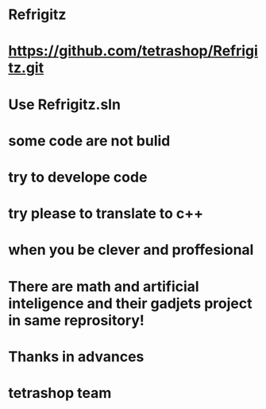 # Refrigitz
# https://github.com/tetrashop/Refrigitz.git
# Use Refrigitz.sln
# some code are not bulid
# try to develope code
# try please to translate to c++
# when you be clever and proffesional
# There are math and artificial inteligence and their gadjets project in same reprository! 
# Thanks in advances 
# tetrashop team
